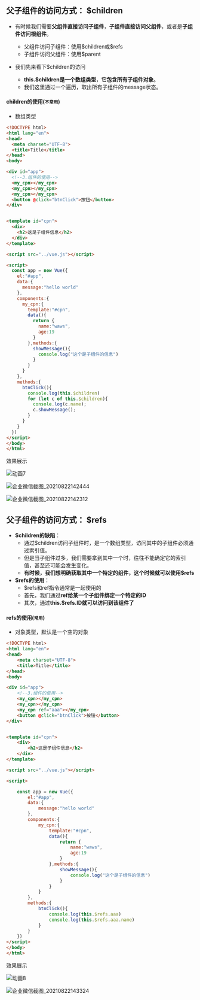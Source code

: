 ## **父子组件的访问方式：** $children

- 有时候我们需要**父组件直接访问子组件**，**子组件直接访问父组件**，或者是**子组件访问根组件**。
  - 父组件访问子组件：使用\$children或\$refs
  - 子组件访问父组件：使用\$parent

- 我们先来看下\$children的访问
  - **this.​\$children是一个数组类型**，**它包含所有子组件对象**。
  - 我们这里通过一个遍历，取出所有子组件的message状态。

#### children的使用(`不常用`)

- 数组类型

```html
<!DOCTYPE html>
<html lang="en">
<head>
  <meta charset="UTF-8">
  <title>Title</title>
</head>
<body>

<div id="app">
  <!--3.组件的使用-->
  <my_cpn></my_cpn>
  <my_cpn></my_cpn>
  <my_cpn></my_cpn>
  <button @click="btnClick">按钮</button>
</div>


<template id="cpn">
  <div>
    <h2>这是子组件信息</h2>
  </div>
</template>

<script src="../vue.js"></script>

<script>
  const app = new Vue({
    el:"#app",
    data:{
      message:"hello world"
    },
    components:{
      my_cpn:{
        template:"#cpn",
        data(){
          return {
            name:"waws",
            age:19
          }
        },methods:{
          showMessage(){
            console.log("这个是子组件的信息")
          }
        }
      }
    },
    methods:{
      btnClick(){
        console.log(this.$children)
        for (let c of this.$children){
          console.log(c.name);
          c.showMessage();
        }
      }
    }
  })
</script>
</body>
</html>
```

效果展示

![动画7](image\动画7.gif)

![企业微信截图_20210822142444](image\企业微信截图_20210822142444.png)

![企业微信截图_20210822142312](image\企业微信截图_20210822142312.png)

## **父子组件的访问方式：** $refs

- **$children的缺陷**：
  - 通过$children访问子组件时，是一个数组类型，访问其中的子组件必须通过索引值。
  - 但是当子组件过多，我们需要拿到其中一个时，往往不能确定它的索引值，甚至还可能会发生变化。
  - **有时候，我们想明确获取其中一个特定的组件，这个时候就可以使用$refs**
- **$refs的使用**：
  - $refs和ref指令通常是一起使用的
  - 首先，我们通过**ref给某一个子组件绑定一个特定的ID**
  - 其次，通过**this.$refs.ID就可以访问到该组件了**

#### refs的使用(`常用`)

- 对象类型，默认是一个空的对象

```html
<!DOCTYPE html>
<html lang="en">
<head>
    <meta charset="UTF-8">
    <title>Title</title>
</head>
<body>

<div id="app">
    <!--3.组件的使用-->
    <my_cpn></my_cpn>
    <my_cpn></my_cpn>
    <my_cpn ref="aaa"></my_cpn>
    <button @click="btnClick">按钮</button>
</div>


<template id="cpn">
    <div>
        <h2>这是子组件信息</h2>
    </div>
</template>

<script src="../vue.js"></script>

<script>

    const app = new Vue({
        el:"#app",
        data:{
            message:"hello world"
        },
        components:{
            my_cpn:{
                template:"#cpn",
                data(){
                    return {
                        name:"waws",
                        age:19
                    }
                },methods:{
                    showMessage(){
                        console.log("这个是子组件的信息")
                    }
                }
            }
        },
        methods:{
            btnClick(){
                console.log(this.$refs.aaa)
                console.log(this.$refs.aaa.name)
            }
        }
    })
</script>
</body>
</html>
```

效果展示

![动画8](image\动画8.gif)

![企业微信截图_20210822143324](image\企业微信截图_20210822143324.png)